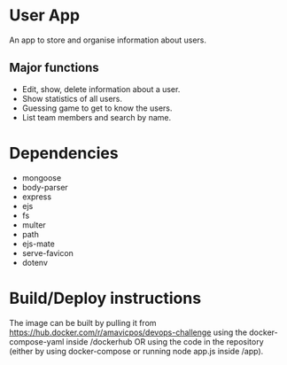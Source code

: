 # User App
An app to store and organise information about users.

## Major functions
- Edit, show, delete information about a user.
- Show statistics of all users.
- Guessing game to get to know the users.
- List team members and search by name.

# Dependencies
- mongoose
- body-parser
- express
- ejs
- fs
- multer
- path
- ejs-mate
- serve-favicon
- dotenv

# Build/Deploy instructions
The image can be built by pulling it from https://hub.docker.com/r/amavicpos/devops-challenge using the docker-compose-yaml inside /dockerhub OR using the code in the repository (either by using docker-compose or running node app.js inside /app).
